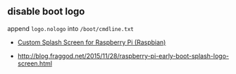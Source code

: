 
## disable boot logo

append `logo.nologo` into `/boot/cmdline.txt`

* [Custom Splash Screen for Raspberry Pi (Raspbian)](http://www.recantha.co.uk/blog/?p=799)


* http://blog.fraggod.net/2015/11/28/raspberry-pi-early-boot-splash-logo-screen.html
